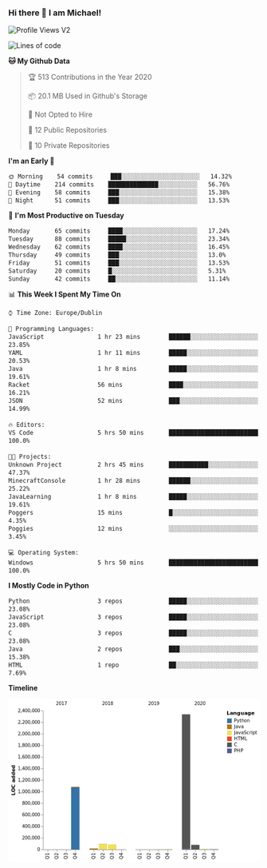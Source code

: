 ### Hi there 👋 I am Michael!

![Profile Views V2](https://komarev.com/ghpvc/?username=AppDevMichael)

<!--START_SECTION:waka-->
![Lines of code](https://img.shields.io/badge/From%20Hello%20World%20I%27ve%20Written-11.8%20million%20lines%20of%20code-blue)

**🐱 My Github Data** 

> 🏆 513 Contributions in the Year 2020
 > 
> 📦 20.1 MB Used in Github's Storage 
 > 
> 🚫 Not Opted to Hire
 > 
> 📜 12 Public Repositories
 > 
> 🔑 10 Private Repositories 

**I'm an Early 🐤** 

```text
🌞 Morning    54 commits     ███░░░░░░░░░░░░░░░░░░░░░░   14.32% 
🌆 Daytime    214 commits    ██████████████░░░░░░░░░░░   56.76% 
🌃 Evening    58 commits     ███░░░░░░░░░░░░░░░░░░░░░░   15.38% 
🌙 Night      51 commits     ███░░░░░░░░░░░░░░░░░░░░░░   13.53%

```
📅 **I'm Most Productive on Tuesday** 

```text
Monday       65 commits     ████░░░░░░░░░░░░░░░░░░░░░   17.24% 
Tuesday      88 commits     █████░░░░░░░░░░░░░░░░░░░░   23.34% 
Wednesday    62 commits     ████░░░░░░░░░░░░░░░░░░░░░   16.45% 
Thursday     49 commits     ███░░░░░░░░░░░░░░░░░░░░░░   13.0% 
Friday       51 commits     ███░░░░░░░░░░░░░░░░░░░░░░   13.53% 
Saturday     20 commits     █░░░░░░░░░░░░░░░░░░░░░░░░   5.31% 
Sunday       42 commits     ██░░░░░░░░░░░░░░░░░░░░░░░   11.14%

```


📊 **This Week I Spent My Time On** 

```text
⌚︎ Time Zone: Europe/Dublin

💬 Programming Languages: 
JavaScript               1 hr 23 mins        ██████░░░░░░░░░░░░░░░░░░░   23.85% 
YAML                     1 hr 11 mins        █████░░░░░░░░░░░░░░░░░░░░   20.53% 
Java                     1 hr 8 mins         █████░░░░░░░░░░░░░░░░░░░░   19.61% 
Racket                   56 mins             ████░░░░░░░░░░░░░░░░░░░░░   16.21% 
JSON                     52 mins             ███░░░░░░░░░░░░░░░░░░░░░░   14.99%

🔥 Editors: 
VS Code                  5 hrs 50 mins       █████████████████████████   100.0%

🐱‍💻 Projects: 
Unknown Project          2 hrs 45 mins       ███████████░░░░░░░░░░░░░░   47.37% 
MinecraftConsole         1 hr 28 mins        ██████░░░░░░░░░░░░░░░░░░░   25.22% 
JavaLearning             1 hr 8 mins         █████░░░░░░░░░░░░░░░░░░░░   19.61% 
Poggers                  15 mins             █░░░░░░░░░░░░░░░░░░░░░░░░   4.35% 
Poggies                  12 mins             ░░░░░░░░░░░░░░░░░░░░░░░░░   3.45%

💻 Operating System: 
Windows                  5 hrs 50 mins       █████████████████████████   100.0%

```

**I Mostly Code in Python** 

```text
Python                   3 repos             █████░░░░░░░░░░░░░░░░░░░░   23.08% 
JavaScript               3 repos             █████░░░░░░░░░░░░░░░░░░░░   23.08% 
C                        3 repos             █████░░░░░░░░░░░░░░░░░░░░   23.08% 
Java                     2 repos             ███░░░░░░░░░░░░░░░░░░░░░░   15.38% 
HTML                     1 repo              ██░░░░░░░░░░░░░░░░░░░░░░░   7.69%

```


**Timeline**

![Chart not found](https://github.com/AppDevMichael/AppDevMichael/blob/master/charts/bar_graph.png) 


<!--END_SECTION:waka-->

